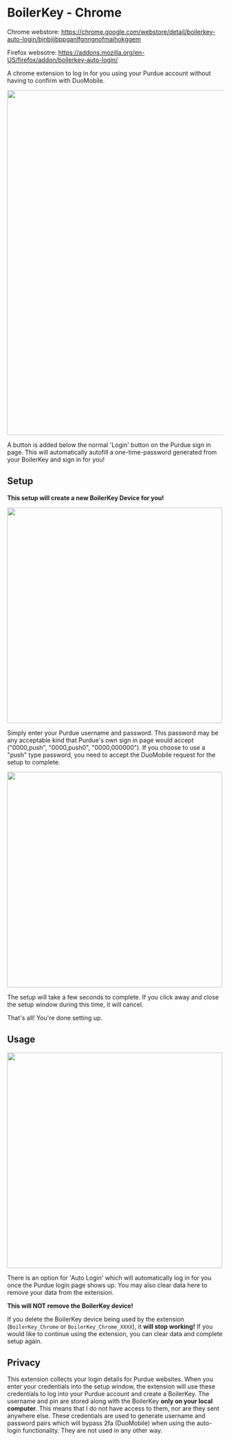 # BoilerKey - Chrome

Chrome webstore: https://chrome.google.com/webstore/detail/boilerkey-auto-login/bjnbjiibppganlfgnngnofmaihokggem

Firefox websotre: https://addons.mozilla.org/en-US/firefox/addon/boilerkey-auto-login/

A chrome extension to log in for you using your Purdue account without having to confirm with DuoMobile.


<img src="https://imgur.com/Ztea55n.png" width="800">

A button is added below the normal 'Login' button on the Purdue sign in page. This will automatically autofill a one-time-password generated from your BoilerKey and sign in for you!

## Setup
**This setup will create a new BoilerKey Device for you!**

<img src="https://imgur.com/k9lv3Ik.png" width="500">

Simply enter your Purdue username and password.
This password may be any acceptable kind that Purdue's own sign in page would accept ("0000,push", "0000,push0", "0000,000000").
If you choose to use a "push" type password, you need to accept the DuoMobile request for the setup to complete.

<img src="https://imgur.com/rnnlwDb.png" width="500">

The setup will take a few seconds to complete. If you click away and close the setup window during this time, it will cancel.

That's all! You're done setting up.

## Usage
<img src="https://imgur.com/xImZmiF.png" width="500">

There is an option for 'Auto Login' which will automatically log in for you once the Purdue login page shows up.
You may also clear data here to remove your data from the extension.

**This will NOT remove the BoilerKey device!**

If you delete the BoilerKey device being used by the extension (`BoilerKey_Chrome` or `BoilerKey_Chrome_XXXX`), it **will stop working!** If you would like to continue using the extension, you can clear data and complete setup again.

## Privacy
This extension collects your login details for Purdue websites. When you enter your credentials into the setup window, the extension will use these credentials to log into your Purdue account and create a BoilerKey. The username and pin are stored along with the BoilerKey **only on your local computer**. This means that I do not have access to them, nor are they sent anywhere else. These credentials are used to generate username and password pairs which will bypass 2fa (DuoMobile) when using the auto-login functionality. They are not used in any other way.
